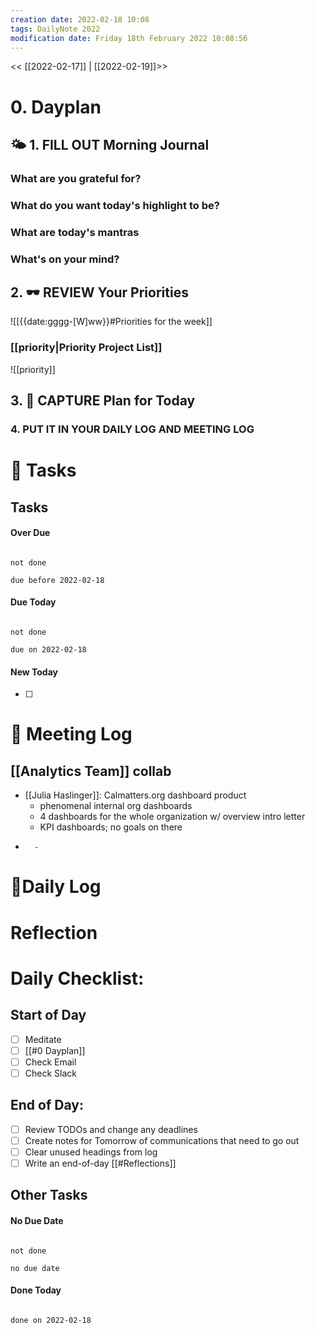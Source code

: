 ```yaml
---
creation date: 2022-02-18 10:08
tags: DailyNote 2022
modification date: Friday 18th February 2022 10:08:56
---
```


<< [[2022-02-17]] | [[2022-02-19]]>>
# 0. Dayplan 
## 🌤 1. **FILL OUT** Morning Journal
### What are you grateful for?


### What do you want today's highlight to be?


### What are today's mantras


### What's on your mind?


## 2. 🕶 **REVIEW** Your Priorities
![[{{date:gggg-[W]ww}}#Priorities for the week]]
### [[priority|Priority Project List]] 
![[priority]]

## 3. 📆 **CAPTURE** Plan for Today

### 4. PUT IT IN YOUR DAILY LOG AND MEETING LOG



# 📝 Tasks
## Tasks

#### Over Due

```tasks

not done

due before 2022-02-18

```

#### Due Today

```tasks

not done

due on 2022-02-18

```

#### New Today

- [ ]

# 📰 Meeting Log
## [[Analytics Team]] collab
- [[Julia Haslinger]]: Calmatters.org dashboard product
	- phenomenal internal org dashboards
	- 4 dashboards for the whole organization w/ overview intro letter
	- KPI dashboards; no goals on there
- 
		- 
# 📓Daily Log

# Reflection

# Daily Checklist:
## Start of Day
- [ ] Meditate
- [ ] [[#0 Dayplan]]
- [ ] Check Email
- [ ] Check Slack

## End of Day:
- [ ] Review TODOs and change any deadlines
- [ ] Create notes for Tomorrow of communications that need to go out
- [ ] Clear unused headings from log
- [ ] Write an end-of-day [[#Reflections]]

## Other Tasks

#### No Due Date

```tasks

not done

no due date

```

#### Done Today

```tasks

done on 2022-02-18

```



